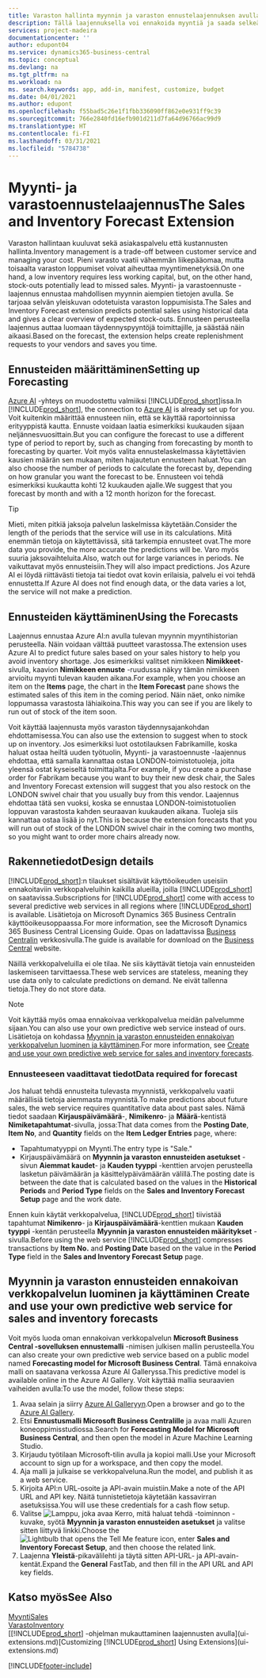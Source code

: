 ```yaml
---
title: Varaston hallinta myynnin ja varaston ennustelaajennuksen avulla | Microsoft Docs
description: Tällä laajennuksella voi ennakoida myyntiä ja saada selkeän käsityksen odotettavissa olevista varaston loppumisesta. Se myös auttaa luomaan täydennyspyyntöjä toimittajille.
services: project-madeira
documentationcenter: ''
author: edupont04
ms.service: dynamics365-business-central
ms.topic: conceptual
ms.devlang: na
ms.tgt_pltfrm: na
ms.workload: na
ms. search.keywords: app, add-in, manifest, customize, budget
ms.date: 04/01/2021
ms.author: edupont
ms.openlocfilehash: f55bad5c26e1f1fbb336090ff862e0e931ff9c39
ms.sourcegitcommit: 766e2840fd16efb901d211d7fa64d96766ac99d9
ms.translationtype: HT
ms.contentlocale: fi-FI
ms.lasthandoff: 03/31/2021
ms.locfileid: "5784738"
---
```

# <a name="the-sales-and-inventory-forecast-extension"></a><span data-ttu-id="ab505-103">Myynti- ja varastoennustelaajennus</span><span class="sxs-lookup"><span data-stu-id="ab505-103">The Sales and Inventory Forecast Extension</span></span>
<span data-ttu-id="ab505-104">Varaston hallintaan kuuluvat sekä asiakaspalvelu että kustannusten hallinta.</span><span class="sxs-lookup"><span data-stu-id="ab505-104">Inventory management is a trade-off between customer service and managing your cost.</span></span> <span data-ttu-id="ab505-105">Pieni varasto vaatii vähemmän liikepääomaa, mutta toisaalta varaston loppumiset voivat aiheuttaa myyntimenetyksiä.</span><span class="sxs-lookup"><span data-stu-id="ab505-105">On one hand, a low inventory requires less working capital, but, on the other hand, stock-outs potentially lead to missed sales.</span></span> <span data-ttu-id="ab505-106">Myynti- ja varastoennuste -laajennus ennustaa mahdollisen myynnin aiempien tietojen avulla. Se tarjoaa selvän yleiskuvan odotetuista varaston loppumisista.</span><span class="sxs-lookup"><span data-stu-id="ab505-106">The Sales and Inventory Forecast extension predicts potential sales using historical data and gives a clear overview of expected stock-outs.</span></span> <span data-ttu-id="ab505-107">Ennusteen perusteella laajennus auttaa luomaan täydennyspyyntöjä toimittajille, ja säästää näin aikaasi.</span><span class="sxs-lookup"><span data-stu-id="ab505-107">Based on the forecast, the extension helps create replenishment requests to your vendors and saves you time.</span></span>  

## <a name="setting-up-forecasting"></a><span data-ttu-id="ab505-108">Ennusteiden määrittäminen</span><span class="sxs-lookup"><span data-stu-id="ab505-108">Setting up Forecasting</span></span>
<span data-ttu-id="ab505-109">[Azure AI](https://azure.microsoft.com/overview/ai-platform/) -yhteys on muodostettu valmiiksi [!INCLUDE[prod_short](includes/prod_short.md)]issa.</span><span class="sxs-lookup"><span data-stu-id="ab505-109">In [!INCLUDE[prod_short](includes/prod_short.md)], the connection to [Azure AI](https://azure.microsoft.com/overview/ai-platform/) is already set up for you.</span></span> <span data-ttu-id="ab505-110">Voit kuitenkin määrittää ennusteen niin, että se käyttää raportoinnissa erityyppistä kautta. Ennuste voidaan laatia esimerkiksi kuukauden sijaan neljännesvuosittain.</span><span class="sxs-lookup"><span data-stu-id="ab505-110">But you can configure the forecast to use a different type of period to report by, such as changing from forecasting by month to forecasting by quarter.</span></span> <span data-ttu-id="ab505-111">Voit myös valita ennustelaskelmassa käytettävien kausien määrän sen mukaan, miten hajautetun ennusteen haluat.</span><span class="sxs-lookup"><span data-stu-id="ab505-111">You can also choose the number of periods to calculate the forecast by, depending on how granular you want the forecast to be.</span></span> <span data-ttu-id="ab505-112">Ennusteen voi tehdä esimerkiksi kuukautta kohti 12 kuukauden ajalle.</span><span class="sxs-lookup"><span data-stu-id="ab505-112">We suggest that you forecast by month and with a 12 month horizon for the forecast.</span></span> 

> [!TIP]  
>   <span data-ttu-id="ab505-113">Mieti, miten pitkiä jaksoja palvelun laskelmissa käytetään.</span><span class="sxs-lookup"><span data-stu-id="ab505-113">Consider the length of the periods that the service will use in its calculations.</span></span> <span data-ttu-id="ab505-114">Mitä enemmän tietoja on käytettävissä, sitä tarkempia ennusteet ovat.</span><span class="sxs-lookup"><span data-stu-id="ab505-114">The more data you provide, the more accurate the predictions will be.</span></span> <span data-ttu-id="ab505-115">Varo myös suuria jaksovaihteluita.</span><span class="sxs-lookup"><span data-stu-id="ab505-115">Also, watch out for large variances in periods.</span></span> <span data-ttu-id="ab505-116">Ne vaikuttavat myös ennusteisiin.</span><span class="sxs-lookup"><span data-stu-id="ab505-116">They will also impact predictions.</span></span> <span data-ttu-id="ab505-117">Jos Azure AI ei löydä riittävästi tietoja tai tiedot ovat kovin erilaisia, palvelu ei voi tehdä ennustetta.</span><span class="sxs-lookup"><span data-stu-id="ab505-117">If Azure AI does not find enough data, or the data varies a lot, the service will not make a prediction.</span></span>

## <a name="using-the-forecasts"></a><span data-ttu-id="ab505-118">Ennusteiden käyttäminen</span><span class="sxs-lookup"><span data-stu-id="ab505-118">Using the Forecasts</span></span>
<span data-ttu-id="ab505-119">Laajennus ennustaa Azure AI:n avulla tulevan myynnin myyntihistorian perusteella. Näin voidaan välttää puutteet varastossa.</span><span class="sxs-lookup"><span data-stu-id="ab505-119">The extension uses Azure AI to predict future sales based on your sales history to help you avoid inventory shortage.</span></span> <span data-ttu-id="ab505-120">Jos esimerkiksi valitset nimikkeen **Nimikkeet**-sivulla, kaavion **Nimikkeen ennuste** -ruudussa näkyy tämän nimikkeen arvioitu myynti tulevan kauden aikana.</span><span class="sxs-lookup"><span data-stu-id="ab505-120">For example, when you choose an item on the **Items** page, the chart in the **Item Forecast** pane shows the estimated sales of this item in the coming period.</span></span> <span data-ttu-id="ab505-121">Näin näet, onko nimike loppumassa varastosta lähiaikoina.</span><span class="sxs-lookup"><span data-stu-id="ab505-121">This way you can see if you are likely to run out of stock of the item soon.</span></span>  

<span data-ttu-id="ab505-122">Voit käyttää laajennusta myös varaston täydennysajankohdan ehdottamisessa.</span><span class="sxs-lookup"><span data-stu-id="ab505-122">You can also use the extension to suggest when to stock up on inventory.</span></span> <span data-ttu-id="ab505-123">Jos esimerkiksi luot ostotilauksen Fabrikamille, koska haluat ostaa heiltä uuden työtuolin, Myynti- ja varastoennuste -laajennus ehdottaa, että samalla kannattaa ostaa LONDON-toimistotuoleja, joita yleensä ostat kyseiseltä toimittajalta.</span><span class="sxs-lookup"><span data-stu-id="ab505-123">For example, if you create a purchase order for Fabrikam because you want to buy their new desk chair, the Sales and Inventory Forecast extension will suggest that you also restock on the LONDON swivel chair that you usually buy from this vendor.</span></span> <span data-ttu-id="ab505-124">Laajennus ehdottaa tätä sen vuoksi, koska se ennustaa LONDON-toimistotuolien loppuvan varastosta kahden seuraavan kuukauden aikana. Tuoleja siis kannattaa ostaa lisää jo nyt.</span><span class="sxs-lookup"><span data-stu-id="ab505-124">This is because the extension forecasts that you will run out of stock of the LONDON swivel chair in the coming two months, so you might want to order more chairs already now.</span></span>  

## <a name="design-details"></a><span data-ttu-id="ab505-125">Rakennetiedot</span><span class="sxs-lookup"><span data-stu-id="ab505-125">Design details</span></span>
<span data-ttu-id="ab505-126">[!INCLUDE[prod_short](includes/prod_short.md)]:n tilaukset sisältävät käyttöoikeuden useisiin ennakoitaviin verkkopalveluihin kaikilla alueilla, joilla [!INCLUDE[prod_short](includes/prod_short.md)] on saatavissa.</span><span class="sxs-lookup"><span data-stu-id="ab505-126">Subscriptions for [!INCLUDE[prod_short](includes/prod_short.md)] come with access to several predictive web services in all regions where [!INCLUDE[prod_short](includes/prod_short.md)] is available.</span></span> <span data-ttu-id="ab505-127">Lisätietoja on Microsoft Dynamics 365 Business Centralin käyttöoikeusoppaassa.</span><span class="sxs-lookup"><span data-stu-id="ab505-127">For more information, see the Microsoft Dynamics 365 Business Central Licensing Guide.</span></span> <span data-ttu-id="ab505-128">Opas on ladattavissa [Business Centralin](https://dynamics.microsoft.com/en-us/business-central/overview/) verkkosivulla.</span><span class="sxs-lookup"><span data-stu-id="ab505-128">The guide is available for download on the [Business Central](https://dynamics.microsoft.com/en-us/business-central/overview/) website.</span></span> 

<span data-ttu-id="ab505-129">Näillä verkkopalveluilla ei ole tilaa. Ne siis käyttävät tietoja vain ennusteiden laskemiseen tarvittaessa.</span><span class="sxs-lookup"><span data-stu-id="ab505-129">These web services are stateless, meaning they use data only to calculate predictions on demand.</span></span> <span data-ttu-id="ab505-130">Ne eivät tallenna tietoja.</span><span class="sxs-lookup"><span data-stu-id="ab505-130">They do not store data.</span></span>

> [!NOTE]  
>   <span data-ttu-id="ab505-131">Voit käyttää myös omaa ennakoivaa verkkopalvelua meidän palvelumme sijaan.</span><span class="sxs-lookup"><span data-stu-id="ab505-131">You can also use your own predictive web service instead of ours.</span></span> <span data-ttu-id="ab505-132">Lisätietoja on kohdassa [Myynnin ja varaston ennusteiden ennakoivan verkkopalvelun luominen ja käyttäminen](#AnchorText).</span><span class="sxs-lookup"><span data-stu-id="ab505-132">For more information, see [Create and use your own predictive web service for sales and inventory forecasts](#AnchorText).</span></span> 

### <a name="data-required-for-forecast"></a><span data-ttu-id="ab505-133">Ennusteeseen vaadittavat tiedot</span><span class="sxs-lookup"><span data-stu-id="ab505-133">Data required for forecast</span></span>
<span data-ttu-id="ab505-134">Jos haluat tehdä ennusteita tulevasta myynnistä, verkkopalvelu vaatii määrällisiä tietoja aiemmasta myynnistä.</span><span class="sxs-lookup"><span data-stu-id="ab505-134">To make predictions about future sales, the web service requires quantitative data about past sales.</span></span> <span data-ttu-id="ab505-135">Nämä tiedot saadaan **Kirjauspäivämäärä**-, **Nimikenro**- ja **Määrä**-kentistä **Nimiketapahtumat**-sivulla, jossa:</span><span class="sxs-lookup"><span data-stu-id="ab505-135">That data comes from the **Posting Date**, **Item No**, and **Quantity** fields on the **Item Ledger Entries** page, where:</span></span>
-    <span data-ttu-id="ab505-136">Tapahtumatyyppi on Myynti.</span><span class="sxs-lookup"><span data-stu-id="ab505-136">The entry type is "Sale."</span></span>
- <span data-ttu-id="ab505-137">Kirjauspäivämäärä on **Myynnin ja varaston ennusteiden asetukset** -sivun **Aiemmat kaudet**- ja **Kauden tyyppi** -kenttien arvojen perusteella lasketun päivämäärän ja käsittelypäivämäärän välillä.</span><span class="sxs-lookup"><span data-stu-id="ab505-137">The posting date is between the date that is calculated based on the values in the **Historical Periods** and **Period Type** fields on the **Sales and Inventory Forecast Setup** page and the work date.</span></span>

<span data-ttu-id="ab505-138">Ennen kuin käytät verkkopalvelua, [!INCLUDE[prod_short](includes/prod_short.md)] tiivistää tapahtumat **Nimikenro**- ja **Kirjauspäivämäärä**-kenttien mukaan **Kauden tyyppi** -kentän perusteella **Myynnin ja varaston ennusteiden määritykset** -sivulla.</span><span class="sxs-lookup"><span data-stu-id="ab505-138">Before using the web service [!INCLUDE[prod_short](includes/prod_short.md)] compresses transactions by **Item No.** and **Posting Date** based on the value in the **Period Type** field in the **Sales and Inventory Forecast Setup** page.</span></span>

## <a name="create-and-use-your-own-predictive-web-service-for-sales-and-inventory-forecasts"></a><span data-ttu-id="ab505-139"><a name="AnchorText"> </a>Myynnin ja varaston ennusteiden ennakoivan verkkopalvelun luominen ja käyttäminen</span><span class="sxs-lookup"><span data-stu-id="ab505-139"><a name="AnchorText"> </a>Create and use your own predictive web service for sales and inventory forecasts</span></span>
<span data-ttu-id="ab505-140">Voit myös luoda oman ennakoivan verkkopalvelun **Microsoft Business Central -sovelluksen ennustemalli** -nimisen julkisen mallin perusteella.</span><span class="sxs-lookup"><span data-stu-id="ab505-140">You can also create your own predictive web service based on a public model named **Forecasting model for Microsoft Business Central**.</span></span> <span data-ttu-id="ab505-141">Tämä ennakoiva malli on saatavana verkossa Azure AI Galleryssa.</span><span class="sxs-lookup"><span data-stu-id="ab505-141">This predictive model is available online in the Azure AI Gallery.</span></span> <span data-ttu-id="ab505-142">Voit käyttää mallia seuraavien vaiheiden avulla:</span><span class="sxs-lookup"><span data-stu-id="ab505-142">To use the model, follow these steps:</span></span>  

1. <span data-ttu-id="ab505-143">Avaa selain ja siirry [Azure AI Galleryyn](https://go.microsoft.com/fwlink/?linkid=828352).</span><span class="sxs-lookup"><span data-stu-id="ab505-143">Open a browser and go to the [Azure AI Gallery](https://go.microsoft.com/fwlink/?linkid=828352).</span></span>  
2. <span data-ttu-id="ab505-144">Etsi **Ennustusmalli Microsoft Business Centralille** ja avaa malli Azuren koneoppimisstudiossa.</span><span class="sxs-lookup"><span data-stu-id="ab505-144">Search for **Forecasting Model for Microsoft Business Central**, and then open the model in Azure Machine Learning Studio.</span></span>  
3. <span data-ttu-id="ab505-145">Kirjaudu työtilaan Microsoft-tilin avulla ja kopioi malli.</span><span class="sxs-lookup"><span data-stu-id="ab505-145">Use your Microsoft account to sign up for a workspace, and then copy the model.</span></span>  
4. <span data-ttu-id="ab505-146">Aja malli ja julkaise se verkkopalveluna.</span><span class="sxs-lookup"><span data-stu-id="ab505-146">Run the model, and publish it as a web service.</span></span>  
5. <span data-ttu-id="ab505-147">Kirjoita API:n URL-osoite ja API-avain muistiin.</span><span class="sxs-lookup"><span data-stu-id="ab505-147">Make a note of the API URL and API key.</span></span> <span data-ttu-id="ab505-148">Näitä tunnistetietoja käytetään kassavirran asetuksissa.</span><span class="sxs-lookup"><span data-stu-id="ab505-148">You will use these credentials for a cash flow setup.</span></span>  
6. <span data-ttu-id="ab505-149">Valitse ![Lamppu, joka avaa Kerro, mitä haluat tehdä -toiminnon](media/ui-search/search_small.png "Kerro, mitä haluat tehdä") -kuvake, syötä **Myynnin ja varaston ennusteiden asetukset** ja valitse sitten liittyvä linkki.</span><span class="sxs-lookup"><span data-stu-id="ab505-149">Choose the ![Lightbulb that opens the Tell Me feature](media/ui-search/search_small.png "Tell me what you want to do") icon, enter **Sales and Inventory Forecast Setup**, and then choose the related link.</span></span>  
7. <span data-ttu-id="ab505-150">Laajenna **Yleistä**-pikavälilehti ja täytä sitten API-URL- ja API-avain-kentät.</span><span class="sxs-lookup"><span data-stu-id="ab505-150">Expand the **General** FastTab, and then fill in the API URL and API key fields.</span></span>  


## <a name="see-also"></a><span data-ttu-id="ab505-151">Katso myös</span><span class="sxs-lookup"><span data-stu-id="ab505-151">See Also</span></span>
[<span data-ttu-id="ab505-152">Myynti</span><span class="sxs-lookup"><span data-stu-id="ab505-152">Sales</span></span>](sales-manage-sales.md)  
[<span data-ttu-id="ab505-153">Varasto</span><span class="sxs-lookup"><span data-stu-id="ab505-153">Inventory</span></span>](inventory-manage-inventory.md)  
<span data-ttu-id="ab505-154">[[!INCLUDE[prod_short](includes/prod_short.md)] -ohjelman mukauttaminen laajennusten avulla](ui-extensions.md)</span><span class="sxs-lookup"><span data-stu-id="ab505-154">[Customizing [!INCLUDE[prod_short](includes/prod_short.md)] Using Extensions](ui-extensions.md)</span></span>  


[!INCLUDE[footer-include](includes/footer-banner.md)]